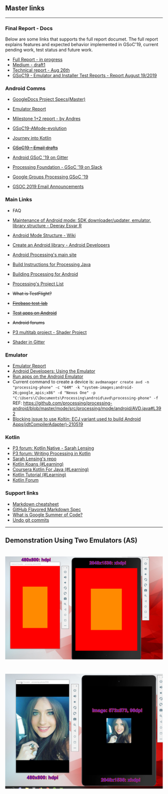 ## Master links

---

### Final Report - Docs

Below are some links that supports the full report documet. The full report explains features and expected behavior implemented in GSoC'19, current pending work, test status and future work.

* [Full Report - in progress](https://docs.google.com/document/d/1TCsJgVsCsbY_62MVEzaDBhmDxVq82Qraok07_wgMoCo/edit?usp=sharing)
* [Medium - draft1](https://docs.google.com/document/d/1ypJ9djcnNU_wldZ7TL6m-Xnk76G05A-vAqObjkP18d8/edit)
* [Technical report - Aug 26th](https://docs.google.com/document/d/1cZFF9z-6qkCzReTSx5TGWOLSv70aXSdcBMB_57-YI_g/edit?usp=sharing)
* [GSoC19 - Emulator and Installer Test Reports - Report August 19/2019](https://docs.google.com/document/d/1Kg2pRi_fPFmrcSOqjv9yC6_BFuRgJSu3OlcDi_Teq3U/edit?usp=sharing)

### Android Comms


* [GoogleDocs Project Specs(Master)](https://docs.google.com/document/d/1U2xZHCvLO7YeiWTXDE4rCZClWvg4PHYeQuIzgxP_0c0/edit?usp=sharing)
* [Emulator Report](https://docs.google.com/document/d/1enWQDOQdTQhJXq8QXedMrL2GpTELboZXxXsbYiAbim0/edit)
* [Milestone 1+2 report - by Andres](https://docs.google.com/document/d/1tdC-AH0GOsqaQ9gBr-umhykaJusfnnAjuuyrYi1uL4Q/edit)
* [GSoC19-AMode-evolution](https://docs.google.com/document/d/1u9IXZOORS4hlYoRrjMZgjfqhDgHXKWgBJr7zo2oWckM/edit)
* [Journey into Kotlin](https://docs.google.com/document/d/1IYAeihpmtGYYFyJPT4tnUH85FE6BofqUYR6rO9ASf8s/edit#heading=h.dnyi0fm5lb4s)
* ~~[GSoC19 - Email drafts](https://docs.google.com/document/d/1u9IXZOORS4hlYoRrjMZgjfqhDgHXKWgBJr7zo2oWckM/edit)~~

* [Android GSoC '19 on Gitter](https://gitter.im/processing-android/GSOC18-general)
* [Processing Foundation - GSoC '19 on Slack](https://pf-gsoc.slack.com)
* [Google Groups Processing GSoC '19](https://groups.google.com/forum/#!forum/the-processing-foundation-google-summer-of-code-2019)
* [GSOC 2019 Email Announcements](https://developers.google.com/open-source/gsoc/2019/mentor-oa-announcements)

### Main Links
* FAQ

* [Maintenance of Android mode: SDK downloader/updater, emulator, library structure - Deeray Esvar R](https://summerofcode.withgoogle.com/dashboard/organization/5693461928345600/proposal/5271234764341248/)
* [Android Mode Structure - Wiki](https://github.com/processing/processing-android/wiki/Android-Mode-Structure/3c8aa38b66b3ff4c88ce058273d19149b856103c)

* [Create an Android library - Android Developers](https://developer.android.com/studio/projects/android-library)

* [Android Processing's main site](https://android.processing.org/tutorials/getting_started/index.html)

* [Build Instructions for Processing Java](https://github.com/processing/processing/wiki/Build-Instructions)

* [Building Processing for Android](https://github.com/processing/processing-android/wiki/Building-Processing-for-Android)

* [Processing's Project List](https://github.com/processing/processing/wiki/Project-List)

* ~~What is TestFlight?~~

* ~~[Firebase test-lab](https://firebase.google.com/docs/test-lab)~~

* ~~[Test apps on Android](https://developer.android.com/training/testing)~~

* ~~Android forums~~
* [P3 multitab project - Shader Project](https://github.com/Izza11/shader-mode)
* [Shader in Gitter](https://gitter.im/processing-opengl/shader-editor)

### Emulator
* [Emulator Report](https://docs.google.com/document/d/1enWQDOQdTQhJXq8QXedMrL2GpTELboZXxXsbYiAbim0/edit)
* [Android Developers: Using the Emulator](http://www.androiddocs.com/tools/devices/emulator.html)
* [Run apps on the Android Emulator](https://developer.android.com/studio/run/emulator)
* Current command to create a device is: `avdmanager create avd -n "processing-phone" -c "64M" -k "system-images;android-26;google_apis;x86" -d "Nexus One" -p "C:\Users\C\Documents\Processing\android\avd\processing-phone" -f`
REF: https://github.com/processing/processing-android/blob/master/mode/src/processing/mode/android/AVD.java#L392
* [Blocking issue to use Koltin: ECJ variant used to build Android Apps(jdtCompilerAdapter)-210519](https://github.com/processing/processing/tree/master/java/mode)

### Kotlin

* [P3 forum: Kotlin Native - Sarah Lensing](https://discourse.processing.org/t/new-idea-swift-playgrounds-mode-for-processing/10021/5)
* [P3 forum: Writing Processing in Kotlin](https://discourse.processing.org/t/writing-processing-in-kotlin/3957)
* [Sarah Lensing's repo](https://github.com/sarahlensing/processing-android)
* [Kotlin Koans (#Learning)](https://kotlinlang.org/docs/tutorials/koans.html)
* [Coursera Kotlin For Java (#Learning)](https://www.coursera.org/learn/kotlin-for-java-developers/home/welcome)
* [Kotlin Tutorial (#Learning)](https://www.youtube.com/watch?v=H_oGi8uuDpA)
* [Kotlin Forum](https://discuss.kotlinlang.org/)


### Support links

* [Markdown cheatsheet](https://github.com/adam-p/markdown-here/wiki/Markdown-Cheatsheet)
* [GitHub Flavored Markdown Spec](https://github.github.com/gfm/)
* [What is Google Summer of Code?](https://google.github.io/gsocguides/mentor/)
* [Undo git commits](https://www.atlassian.com/git/tutorials/undoing-changes)

---

## Demonstration Using Two Emulators (AS)

<h1 align="center">
    <img src="./Resources/2emu-diff-resolutions.png" alt="logo" width="620">
  <br>
</h1>

<h1 align="center">
    <img src="./Resources/2emu-diff-resolutions-photo.png" alt="logo" width="620">
  <br>
</h1>

